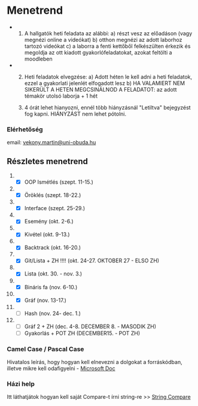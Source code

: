 # Menetrend

- 1. A hallgatók heti feladata az alábbi:
 a) részt vesz az előadáson (vagy megnézi online a videókat)
 b) otthon megnézi az adott laborhoz tartozó videókat
 c) a laborra a fenti kettőből felkészülten érkezik és megoldja az ott kiadott gyakorlófeladatokat, azokat feltölti a moodleben

- 2. Heti feladatok elvegzése:
  a) Adott héten le kell adni a heti feladatok, ezzel a gyakorlati jelenlét elfogadott lesz
  b) HA VALAMIERT NEM SIKERÜLT A HETEN MEGCSINÁLNOD A FELADATOT: az adott témakör utolsó laborja + 1 hét
 
  4. 4 órát lehet hianyozni, ennél több hiányzásnál "Letiltva" bejegyzést fog kapni. HIÁNYZÁST nem lehet pótolni.

### Elérhetőség

email: vekony.martin@uni-obuda.hu

## Részletes menetrend
1. - [x] OOP Ismétlés (szept. 11-15.)
2. - [x] Öröklés (szept. 18-22.)
3. - [x] Interface (szept. 25-29.)
4. - [x] Esemény (okt. 2-6.)
5. - [x] Kivétel (okt. 9-13.)
6. - [x] Backtrack (okt. 16-20.)
7. - [x] Git/Lista + ZH !!!! (okt. 24-27.    OKTOBER 27 - ELSO ZH)
8. - [x] Lista (okt. 30. - nov. 3.)
9. - [x] Bináris fa (nov. 6-10.)
10. - [x] Gráf (nov. 13-17.)
11. - [ ] Hash (nov. 24- dec. 1.)
12. - [ ] Gráf 2 + ZH (dec. 4-8.        DECEMBER 8. - MASODIK ZH)
    - [ ] Gyakorlás + POT ZH     (DECEMBER15. - POT ZH)

### Camel Case / Pascal Case

Hivatalos leírás, hogy hogyan kell elnevezni a dolgokat a forráskódban, illetve mikre kell odafigyelni - [Microsoft Doc](https://learn.microsoft.com/en-us/dotnet/csharp/fundamentals/coding-style/identifier-names)

### Házi help

Itt láthatjátok hogyan kell saját Compare-t írni string-re >> [String Compare](https://www.c-sharpcorner.com/UploadFile/mahesh/compare-strings-in-C-Sharp/)
